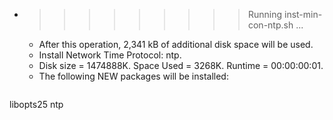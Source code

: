 * >>>>>>>>> Running inst-min-con-ntp.sh ...
  * After this operation, 2,341 kB of additional disk space will be used.
  * Install Network Time Protocol: ntp.
  * Disk size = 1474888K. Space Used = 3268K. Runtime = 00:00:00:01.
  * The following NEW packages will be installed:
  ```bash
libopts25 ntp
  ```
